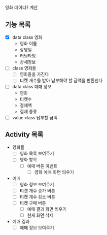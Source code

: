 ## 
영화 데이터?
계산

## 기능 목록
- [x] data class 영화
  - 영화 이름
  - 상영일
  - 러닝타임
  - 상세정보
- [ ] class 영화들
  - [ ] 영화들을 가진다
  - [ ] 티켓 개수를 받아 납부해야 할 금액을 반환한다
- [ ] data class 예매 정보
  - 영화
  - 티켓수
  - 결제액
  - 결제 종류
- [ ] value class 납부할 금액

## Activity 목록
- 영화들
  - [ ] 영화 목록 보여주기
  - [ ] 영화 항목
    - [ ] 예매 버튼 이벤트
      - [ ] 영화 예매 화면 띄우기
- 예매
  - [ ] 영화 정보 보여주기
  - [ ] 티켓 개수 증가 버튼
  - [ ] 티켓 개수 감소 버튼
  - [ ] 티켓 구매 버튼
    - [ ] 예매 결과 화면 띄우기
    - [ ] 현재 화면 삭제

- 예매 결과
  - [ ] 예매 정보 보여주기